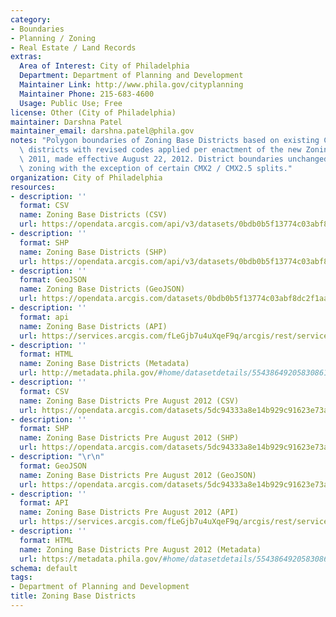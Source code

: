 ```yaml
---
category:
- Boundaries
- Planning / Zoning
- Real Estate / Land Records
extras:
  Area of Interest: City of Philadelphia
  Department: Department of Planning and Development
  Maintainer Link: http://www.phila.gov/cityplanning
  Maintainer Phone: 215-683-4600
  Usage: Public Use; Free
license: Other (City of Philadelphia)
maintainer: Darshna Patel
maintainer_email: darshna.patel@phila.gov
notes: "Polygon boundaries of Zoning Base Districts based on existing City zoning\
  \ districts with revised codes applied per enactment of the new Zoning Code of December\
  \ 2011, made effective August 22, 2012. District boundaries unchanged from previous\
  \ zoning with the exception of certain CMX2 / CMX2.5 splits."
organization: City of Philadelphia
resources:
- description: ''
  format: CSV
  name: Zoning Base Districts (CSV)
  url: https://opendata.arcgis.com/api/v3/datasets/0bdb0b5f13774c03abf8dc2f1aa01693_0/downloads/data?format=csv&spatialRefId=4326
- description: ''
  format: SHP
  name: Zoning Base Districts (SHP)
  url: https://opendata.arcgis.com/api/v3/datasets/0bdb0b5f13774c03abf8dc2f1aa01693_0/downloads/data?format=shp&spatialRefId=4326
- description: ''
  format: GeoJSON
  name: Zoning Base Districts (GeoJSON)
  url: https://opendata.arcgis.com/datasets/0bdb0b5f13774c03abf8dc2f1aa01693_0.geojson
- description: ''
  format: api
  name: Zoning Base Districts (API)
  url: https://services.arcgis.com/fLeGjb7u4uXqeF9q/arcgis/rest/services/Zoning_BaseDistricts/FeatureServer/0/query?outFields=*&where=1%3D1
- description: ''
  format: HTML
  name: Zoning Base Districts (Metadata)
  url: http://metadata.phila.gov/#home/datasetdetails/5543864920583086178c4e88/representationdetails/55438a899b989a05172d0d08/
- description: ''
  format: CSV
  name: Zoning Base Districts Pre August 2012 (CSV)
  url: https://opendata.arcgis.com/datasets/5dc94333a8e14b929c91623e73a28c14_0.csv
- description: ''
  format: SHP
  name: Zoning Base Districts Pre August 2012 (SHP)
  url: https://opendata.arcgis.com/datasets/5dc94333a8e14b929c91623e73a28c14_0.zip
- description: "\r\n"
  format: GeoJSON
  name: Zoning Base Districts Pre August 2012 (GeoJSON)
  url: https://opendata.arcgis.com/datasets/5dc94333a8e14b929c91623e73a28c14_0.geojson
- description: ''
  format: API
  name: Zoning Base Districts Pre August 2012 (API)
  url: https://services.arcgis.com/fLeGjb7u4uXqeF9q/arcgis/rest/services/Zoning_PreAug2012/FeatureServer/0/query?outFields=*&where=1%3D1
- description: ''
  format: HTML
  name: Zoning Base Districts Pre August 2012 (Metadata)
  url: https://metadata.phila.gov/#home/datasetdetails/5543864920583086178c4e88/representationdetails/55ad4037d9d387ba1648d2b9/
schema: default
tags:
- Department of Planning and Development
title: Zoning Base Districts
---
```

